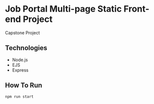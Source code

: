 # Job Portal Multi-page Static Front-end Project

Capstone Project

## Technologies

- Node.js
- EJS
- Express

## How To Run

```
npm run start
```
